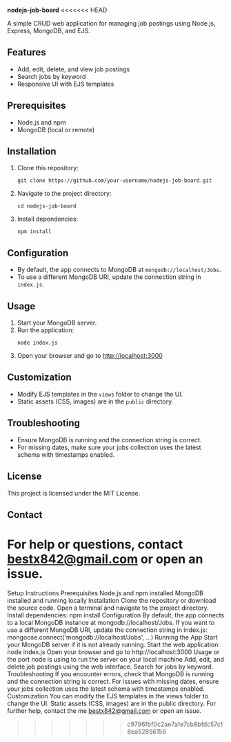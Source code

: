 **nodejs-job-board**
<<<<<<< HEAD

A simple CRUD web application for managing job postings using Node.js, Express, MongoDB, and EJS.

## Features

- Add, edit, delete, and view job postings
- Search jobs by keyword
- Responsive UI with EJS templates

## Prerequisites

- Node.js and npm
- MongoDB (local or remote)

## Installation

1. Clone this repository:
   ```
   git clone https://github.com/your-username/nodejs-job-board.git
   ```
2. Navigate to the project directory:
   ```
   cd nodejs-job-board
   ```
3. Install dependencies:
   ```
   npm install
   ```

## Configuration

- By default, the app connects to MongoDB at `mongodb://localhost/Jobs`.
- To use a different MongoDB URI, update the connection string in `index.js`.

## Usage

1. Start your MongoDB server.
2. Run the application:
   ```
   node index.js
   ```
3. Open your browser and go to [http://localhost:3000](http://localhost:3000)

## Customization

- Modify EJS templates in the `views` folder to change the UI.
- Static assets (CSS, images) are in the `public` directory.

## Troubleshooting

- Ensure MongoDB is running and the connection string is correct.
- For missing dates, make sure your jobs collection uses the latest schema with timestamps enabled.

## License

This project is licensed under the MIT License.

## Contact

For help or questions, contact bestx842@gmail.com or open an issue.
=======
Setup Instructions
Prerequisites
Node.js and npm installed
MongoDB installed and running locally
Installation
Clone the repository or download the source code.
Open a terminal and navigate to the project directory.
Install dependencies:
npm install
Configuration
By default, the app connects to a local MongoDB instance at mongodb://localhost/Jobs.
If you want to use a different MongoDB URI, update the connection string in index.js:
mongoose.connect('mongodb://localhost/Jobs', ...)
Running the App
Start your MongoDB server if it is not already running.
Start the web application:
node index.js
Open your browser and go to http://localhost:3000
Usage or the port node is using to run the server on your local machine
Add, edit, and delete job postings using the web interface.
Search for jobs by keyword.
Troubleshooting
If you encounter errors, check that MongoDB is running and the connection string is correct.
For issues with missing dates, ensure your jobs collection uses the latest schema with timestamps enabled.
Customization
You can modify the EJS templates in the views folder to change the UI.
Static assets (CSS, images) are in the public directory.
For further help, contact the me bestx842@gmail.com or open an issue.
>>>>>>> c9796fbf0c2ae7a1e7cb8bfdc57c18ea52856156
